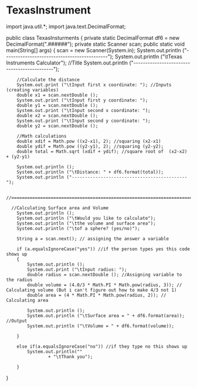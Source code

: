 # TexasInstrument
import java.util.*;
import java.text.DecimalFormat;

public class TexasInsturments
{
	private static DecimalFormat df6 = new DecimalFormat(".######");
	private static Scanner scan;
	public static void main(String[] args) 
	{
		scan = new Scanner(System.in);
		System.out.println ("--------------------------------------------");
		System.out.println ("\tTexas Instruments Calculator"); //Title
		System.out.println ("--------------------------------------------");
		
		//Calculate the distance
        System.out.print ("\tInput first x coordinate: "); //Inputs (creating variables)
        double x1 = scan.nextDouble ();
        System.out.print ("\tInput first y coordinate: ");
        double y1 = scan.nextDouble ();
        System.out.print ("\tInput second x coordinate: ");
        double x2 = scan.nextDouble ();
        System.out.print ("\tInput second y coordinate: ");
        double y2 = scan.nextDouble ();
        
        //Math calculations 
        double xdif = Math.pow ((x2-x1), 2); //squaring (x2-x1)
        double ydif = Math.pow ((y2-y1), 2); //squaring (y2-y2);
        double total = Math.sqrt (xdif + ydif); //square root of  (x2-x2) + (y2-y1)
        
        System.out.println ();
        System.out.println ("\tDistance: " + df6.format(total));
        System.out.println ("--------------------------------------------");
        
      //==================================================================================================
        
      //Calculating Surface area and Volume
        System.out.println ();
        System.out.println ("\tWould you like to calculate");
        System.out.println ("\tthe volume and surface area");
        System.out.println ("\tof a sphere? (yes/no)");
        		  
        String a = scan.next(); // assigning the answer a variable
        
        if (a.equalsIgnoreCase("yes")) //if the person types yes this code shows up
        {
        	System.out.println ();
        	System.out.print ("\tInput radius: "); 
        	double radius = scan.nextDouble (); //Assigning variable to the radius
        	double volume = (4.0/3 * Math.PI * Math.pow(radius, 3)); // Calculating volume (But i can't figure out how to make 4/3 not 1)
        	double area = (4 * Math.PI * Math.pow(radius, 2)); // Calculating area
            
        	System.out.println ();
        	System.out.println ("\tSurface area = " + df6.format(area)); //Output
            System.out.println ("\tVolume = " + df6.format(volume)); 
        	
        }
        
        else if(a.equalsIgnoreCase("no")) //if they type no this shows up
        	System.out.println(""
        			+ "\tThank you");
        
        }

}
